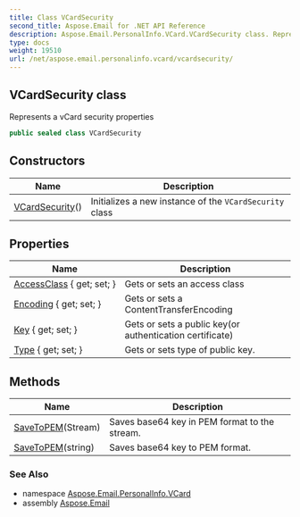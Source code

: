```yaml
---
title: Class VCardSecurity
second_title: Aspose.Email for .NET API Reference
description: Aspose.Email.PersonalInfo.VCard.VCardSecurity class. Represents a vCard security properties
type: docs
weight: 19510
url: /net/aspose.email.personalinfo.vcard/vcardsecurity/
---
```

## VCardSecurity class

Represents a vCard security properties

```csharp
public sealed class VCardSecurity
```

## Constructors

| Name | Description |
| --- | --- |
| [VCardSecurity](vcardsecurity/)() | Initializes a new instance of the `VCardSecurity` class |

## Properties

| Name | Description |
| --- | --- |
| [AccessClass](../../aspose.email.personalinfo.vcard/vcardsecurity/accessclass/) { get; set; } | Gets or sets an access class |
| [Encoding](../../aspose.email.personalinfo.vcard/vcardsecurity/encoding/) { get; set; } | Gets or sets a ContentTransferEncoding |
| [Key](../../aspose.email.personalinfo.vcard/vcardsecurity/key/) { get; set; } | Gets or sets a public key(or authentication certificate) |
| [Type](../../aspose.email.personalinfo.vcard/vcardsecurity/type/) { get; set; } | Gets or sets type of public key. |

## Methods

| Name | Description |
| --- | --- |
| [SaveToPEM](../../aspose.email.personalinfo.vcard/vcardsecurity/savetopem/#savetopem)(Stream) | Saves base64 key in PEM format to the stream. |
| [SaveToPEM](../../aspose.email.personalinfo.vcard/vcardsecurity/savetopem/#savetopem_1)(string) | Saves base64 key to PEM format. |

### See Also

* namespace [Aspose.Email.PersonalInfo.VCard](../../aspose.email.personalinfo.vcard/)
* assembly [Aspose.Email](../../)


